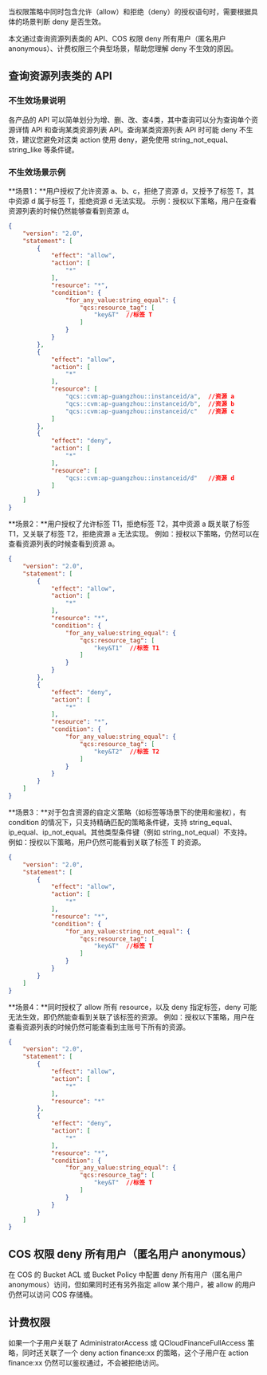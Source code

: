 当权限策略中同时包含允许（allow）和拒绝（deny）的授权语句时，需要根据具体的场景判断 deny 是否生效。

本文通过查询资源列表类的 API、COS 权限 deny 所有用户（匿名用户 anonymous）、计费权限三个典型场景，帮助您理解 deny 不生效的原因。

## 查询资源列表类的 API
###  不生效场景说明
各产品的 API 可以简单划分为增、删、改、查4类，其中查询可以分为查询单个资源详情 API 和查询某类资源列表 API。查询某类资源列表 API 时可能 deny 不生效，建议您避免对这类 action 使用 deny，避免使用 string_not_equal、string_like 等条件键。

### 不生效场景示例
**场景1：**用户授权了允许资源 a、b、c，拒绝了资源 d，又授予了标签 T，其中资源 d 属于标签 T，拒绝资源 d 无法实现。
示例：授权以下策略，用户在查看资源列表的时候仍然能够查看到资源 d。
```json
{
    "version": "2.0",
    "statement": [
        {
            "effect": "allow",
            "action": [
                "*"
            ],
            "resource": "*",
            "condition": {
                "for_any_value:string_equal": {
                    "qcs:resource_tag": [
                        "key&T"  //标签 T
                    ]
                }
            }
        },
        {
            "effect": "allow",
            "action": [
                "*"
            ],
            "resource": [
                "qcs::cvm:ap-guangzhou::instanceid/a",  //资源 a
                "qcs::cvm:ap-guangzhou::instanceid/b",  //资源 b
                "qcs::cvm:ap-guangzhou::instanceid/c"   //资源 c
            ]
        },
        {
            "effect": "deny",
            "action": [
                "*"
            ],
            "resource": [
                "qcs::cvm:ap-guangzhou::instanceid/d"   //资源 d
            ]
        }
    ]
}
```

**场景2：**用户授权了允许标签 T1，拒绝标签 T2，其中资源 a 既关联了标签 T1，又关联了标签 T2，拒绝资源 a 无法实现。
例如：授权以下策略，仍然可以在查看资源列表的时候查看到资源 a。
```json
{
    "version": "2.0",
    "statement": [
        {
            "effect": "allow",
            "action": [
                "*"
            ],
            "resource": "*",
            "condition": {
                "for_any_value:string_equal": {
                    "qcs:resource_tag": [
                        "key&T1"  //标签 T1
                    ]
                }
            }
        },
        {
            "effect": "deny",
            "action": [
                "*"
            ],
            "resource": "*",
            "condition": {
                "for_any_value:string_equal": {
                    "qcs:resource_tag": [
                        "key&T2"  //标签 T2
                    ]
                }
            }
        }
    ]
}
```

**场景3：**对于包含资源的自定义策略（如标签等场景下的使用和鉴权），有 condition 的情况下，只支持精确匹配的策略条件键，支持 string_equal、ip_equal、ip_not_equal。其他类型条件键（例如 string_not_equal）不支持。
例如：授权以下策略，用户仍然可能看到关联了标签 T 的资源。
```json
{
    "version": "2.0",
    "statement": [
        {
            "effect": "allow",
            "action": [
                "*"
            ],
            "resource": "*",
            "condition": {
                "for_any_value:string_not_equal": {
                    "qcs:resource_tag": [
                        "key&T"  //标签 T
                    ]
                }
            }
        }
    ]
}
```

**场景4：**同时授权了 allow 所有 resource，以及 deny 指定标签，deny 可能无法生效，即仍然能查看到关联了该标签的资源。
例如：授权以下策略，用户在查看资源列表的时候仍然可能查看到主账号下所有的资源。
```json
{
    "version": "2.0",
    "statement": [
        {
            "effect": "allow",
            "action": [
                "*"
            ],
            "resource": "*"
        },
        {
            "effect": "deny",
            "action": [
                "*"
            ],
            "resource": "*",
            "condition": {
                "for_any_value:string_equal": {
                    "qcs:resource_tag": [
                        "key&T"  //标签 T
                    ]
                }
            }
        }
    ]
}
```

## COS 权限 deny 所有用户（匿名用户 anonymous）
在 COS 的 Bucket ACL 或 Bucket Policy 中配置 deny 所有用户（匿名用户 anonymous）访问，但如果同时还有另外指定 allow 某个用户，被 allow 的用户仍然可以访问 COS 存储桶。

## 计费权限
如果一个子用户关联了 AdministratorAccess 或 QCloudFinanceFullAccess 策略，同时还关联了一个 deny action finance:xx 的策略，这个子用户在 action finance:xx 仍然可以鉴权通过，不会被拒绝访问。
